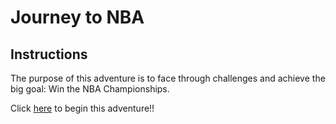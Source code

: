 # Journey to NBA

## Instructions

The purpose of this adventure is to face through challenges and achieve the big goal: Win the NBA Championships.

Click [here](question.md) to begin this adventure!!
